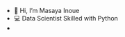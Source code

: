 - 👋 Hi, I’m Masaya Inoue
- 💻 Data Scientist Skilled with Python
- 

<!---
092399/092399 is a ✨ special ✨ repository because its `README.md` (this file) appears on your GitHub profile.
You can click the Preview link to take a look at your changes.
--->
